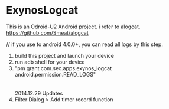 ExynosLogcat
============

This is an Odroid-U2 Android project. i refer to alogcat. https://github.com/Smeat/alogcat

// if you use to android 4.0.0+, you can read all logs by this step.<br>
1. build this project and launch your device<br>
2. run adb shell for your device<br>
3. "pm grant com.sec.apps.exynos_logcat android.permission.READ_LOGS"<br>
<br><br>
2014.12.29 Updates
1. Filter Dialog > Add timer record function
